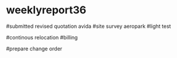 # weeklyreport36





#submitted revised quotation avida
#site survey aeropark
#light test

#continous relocation
#billing

#prepare change order
